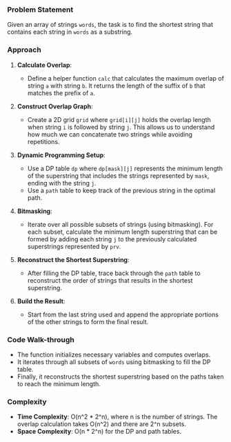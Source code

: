 ### Problem Statement
Given an array of strings `words`, the task is to find the shortest string that contains each string in `words` as a substring. 

### Approach
1. **Calculate Overlap**:
   - Define a helper function `calc` that calculates the maximum overlap of string `a` with string `b`. It returns the length of the suffix of `b` that matches the prefix of `a`.

2. **Construct Overlap Graph**:
   - Create a 2D grid `grid` where `grid[i][j]` holds the overlap length when string `i` is followed by string `j`. This allows us to understand how much we can concatenate two strings while avoiding repetitions.

3. **Dynamic Programming Setup**:
   - Use a DP table `dp` where `dp[mask][j]` represents the minimum length of the superstring that includes the strings represented by `mask`, ending with the string `j`.
   - Use a `path` table to keep track of the previous string in the optimal path.

4. **Bitmasking**:
   - Iterate over all possible subsets of strings (using bitmasking). For each subset, calculate the minimum length superstring that can be formed by adding each string `j` to the previously calculated superstrings represented by `prv`.

5. **Reconstruct the Shortest Superstring**:
   - After filling the DP table, trace back through the `path` table to reconstruct the order of strings that results in the shortest superstring.

6. **Build the Result**:
   - Start from the last string used and append the appropriate portions of the other strings to form the final result.

### Code Walk-through
- The function initializes necessary variables and computes overlaps.
- It iterates through all subsets of `words` using bitmasking to fill the DP table.
- Finally, it reconstructs the shortest superstring based on the paths taken to reach the minimum length.

### Complexity
- **Time Complexity**: O(n^2 * 2^n), where n is the number of strings. The overlap calculation takes O(n^2) and there are 2^n subsets.
- **Space Complexity**: O(n * 2^n) for the DP and path tables.

